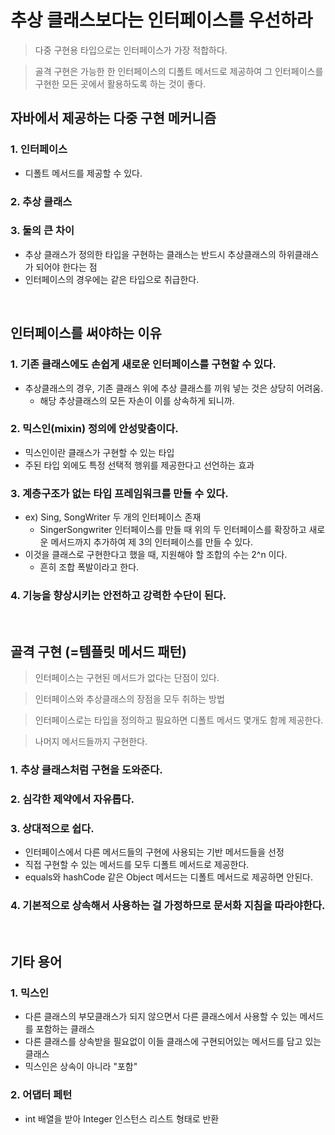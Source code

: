 # 추상 클래스보다는 인터페이스를 우선하라
> 다중 구현용 타입으로는 인터페이스가 가장 적합하다.

> 골격 구현은 가능한 한 인터페이스의 디폴트 메서드로 제공하여 그 인터페이스를 구현한 모든 곳에서 활용하도록 하는 것이 좋다.

## 자바에서 제공하는 다중 구현 메커니즘
### 1. 인터페이스
- 디폴트 메서드를 제공할 수 있다.
### 2. 추상 클래스 
### 3. 둘의 큰 차이
- 추상 클래스가 정의한 타입을 구현하는 클래스는 반드시 추상클래스의 하위클래스가 되어야 한다는 점
- 인터페이스의 경우에는 같은 타입으로 취급한다.

</br>

## 인터페이스를 써야하는 이유
### 1. 기존 클래스에도 손쉽게 새로운 인터페이스를 구현할 수 있다.
- 추상클래스의 경우, 기존 클래스 위에 추상 클래스를 끼워 넣는 것은 상당히 어려움. 
  - 해당 추상클래스의 모든 자손이 이를 상속하게 되니까.

### 2. 믹스인(mixin) 정의에 안성맞춤이다.
- 믹스인이란 클래스가 구현할 수 있는 타입
- 주된 타입 외에도 특정 선택적 행위를 제공한다고 선언하는 효과

### 3. 계층구조가 없는 타입 프레임워크를 만들 수 있다.
- ex) Sing, SongWriter 두 개의 인터페이스 존재 
  - SingerSongwriter 인터페이스를 만들 때 위의 두 인터페이스를 확장하고 새로운 메서드까지 추가하여 제 3의 인터페이스를 만들 수 있다.
- 이것을 클래스로 구현한다고 했을 때, 지원해야 할 조합의 수는 2^n 이다. 
  - 흔히 조합 폭발이라고 한다.

### 4. 기능을 향상시키는 안전하고 강력한 수단이 된다.

</br>

## 골격 구현 (=템플릿 메서드 패턴)
> 인터페이스는 구현된 메서드가 없다는 단점이 있다. 

> 인터페이스와 추상클래스의 장점을 모두 취하는 방법

> 인터페이스로는 타입을 정의하고 필요하면 디폴트 메서드 
몇개도 함께 제공한다.

> 나머지 메서드들까지 구현한다.
### 1. 추상 클래스처럼 구현을 도와준다.
### 2. 심각한 제약에서 자유롭다. 
### 3. 상대적으로 쉽다. 
- 인터페이스에서 다른 메서드들의 구현에 사용되는 기반 메서드들을 선정
- 직접 구현할 수 있는 메서드를 모두 디폴트 메서드로 제공한다.
- equals와 hashCode 같은 Object 메서드는 디폴트 메서드로 제공하면 안된다. 

### 4. 기본적으로 상속해서 사용하는 걸 가정하므로 문서화 지침을 따라야한다.





</br>

## 기타 용어
### 1. 믹스인 
- 다른 클래스의 부모클래스가 되지 않으면서 다른 클래스에서 사용할 수 있는 메서드를 포함하는 클래스
- 다른 클래스를 상속받을 필요없이 이들 클래스에 구현되어있는 메서드를 담고 있는 클래스
- 믹스인은 상속이 아니라 "포함"
### 2. 어댑터 페턴
- int 배열을 받아 Integer 인스턴스 리스트 형태로 반환

